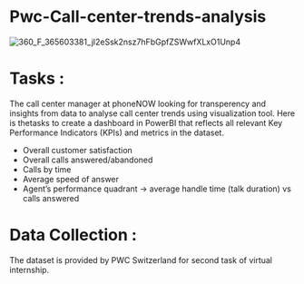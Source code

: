 # Pwc-Call-center-trends-analysis
![360_F_365603381_jl2eSsk2nsz7hFbGpfZSWwfXLxO1Unp4](https://user-images.githubusercontent.com/98810351/210161480-b274bab1-e101-404f-b480-42008c949bbf.jpg)
# Tasks :
The call center manager at phoneNOW looking for transperency and insights from data to analyse call center trends using visualization tool.
Here is thetasks to create a dashboard in PowerBI that reflects all relevant Key Performance Indicators (KPIs) and metrics in the dataset. 
- Overall customer satisfaction
- Overall calls answered/abandoned
- Calls by time
- Average speed of answer
- Agent’s performance quadrant -> average handle time (talk duration) vs calls answered
# Data Collection :
The dataset is provided by PWC Switzerland for second task of virtual internship.
